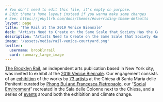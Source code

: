 ```yaml
---
# You don't need to edit this file, it's empty on purpose.
# Edit theme's home layout instead if you wanna make some changes
# See: https://jekyllrb.com/docs/themes/#overriding-theme-defaults
layout: page
title: 'The Rail at the 2019 Venice Biennale'
deck: "Artists Need to Create on the Same Scale that Society Has the Capacity to Destroy: Mare Nostrum"
description: "Artists Need to Create on the Same Scale that Society Has the Capacity to Destroy: Mare Nostrum"
image: '/assets/media/rail-venice-courtyard.png'
twitter:
  username: brooklnrail
  card: summary_large_image
---
```



<div class="lead margin-bottom-105 tablet:margin-bottom-3 font-sans-lg tablet:font-sans-xl measure-2 text-light">
<p><a href="https://brooklynrail.org">The Brooklyn Rail</a>, an independent arts publication based in New York city, was invited to exhibit at the <a href="https://www.labiennale.org/en/art/2019/information">2019 Venice Biennale</a>. Our engagement consists of an <a href="#exhibition">exhibition</a> of the works by <a href="#artists">73 artists</a> at the Chiesa di Santa Maria delle Penitenti curated by <a href="#curators">Phong Bui and Francesca Pietropaolo</a>, our “<a href="#social-environment">Social Environment</a>” recreated in the Sala delle Colonne next to the Chiesa, and a series of <a href="#events">events</a> around both the exhibition and climate change.</p></div>
